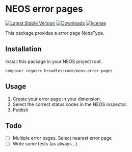 # NEOS error pages
[![Latest Stable Version](https://poser.pugx.org/breadlesscode/neos-error-pages/v/stable)]()
[![Downloads](https://img.shields.io/packagist/dt/breadlesscode/neos-error-pages.svg)]()
[![license](https://img.shields.io/github/license/breadlesscode/neos-error-pages.svg)]()

This package provides a error page NodeType. 

## Installation
Install this package in your NEOS project root.

```
composer require breadlesscode/neos-error-pages 
```

## Usage

1. Create your error page in your dimension.
2. Select the correct status codes in the NEOS inspector. 
3. Publish

## Todo
- [ ] Multiple error pages. Select nearest error page
- [ ] Write some tests (as always...)

